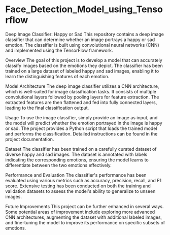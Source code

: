 # Face_Detection_Model_using_Tensorflow
Deep Image Classifier: Happy or Sad
This repository contains a deep image classifier that can determine whether an image portrays a happy or sad emotion. The classifier is built using convolutional neural networks (CNN) and implemented using the TensorFlow framework.

Overview
The goal of this project is to develop a model that can accurately classify images based on the emotions they depict. The classifier has been trained on a large dataset of labeled happy and sad images, enabling it to learn the distinguishing features of each emotion.

Model Architecture
The deep image classifier utilizes a CNN architecture, which is well-suited for image classification tasks. It consists of multiple convolutional layers followed by pooling layers for feature extraction. The extracted features are then flattened and fed into fully connected layers, leading to the final classification output.

Usage
To use the image classifier, simply provide an image as input, and the model will predict whether the emotion portrayed in the image is happy or sad. The project provides a Python script that loads the trained model and performs the classification. Detailed instructions can be found in the project documentation.

Dataset
The classifier has been trained on a carefully curated dataset of diverse happy and sad images. The dataset is annotated with labels indicating the corresponding emotions, ensuring the model learns to differentiate between the two emotions effectively.

Performance and Evaluation
The classifier's performance has been evaluated using various metrics such as accuracy, precision, recall, and F1 score. Extensive testing has been conducted on both the training and validation datasets to assess the model's ability to generalize to unseen images.

Future Improvements
This project can be further enhanced in several ways. Some potential areas of improvement include exploring more advanced CNN architectures, augmenting the dataset with additional labeled images, and fine-tuning the model to improve its performance on specific subsets of emotions.
